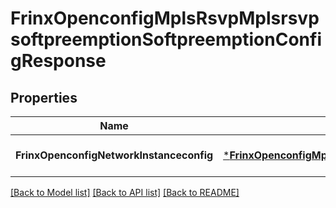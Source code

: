 # FrinxOpenconfigMplsRsvpMplsrsvpsoftpreemptionSoftpreemptionConfigResponse

## Properties
Name | Type | Description | Notes
------------ | ------------- | ------------- | -------------
**FrinxOpenconfigNetworkInstanceconfig** | [***FrinxOpenconfigMplsRsvpMplsrsvpsoftpreemptionSoftpreemptionConfig**](frinx.openconfig.mpls.rsvp.mplsrsvpsoftpreemption.softpreemption.Config.md) |  | [optional] [default to null]

[[Back to Model list]](../README.md#documentation-for-models) [[Back to API list]](../README.md#documentation-for-api-endpoints) [[Back to README]](../README.md)


